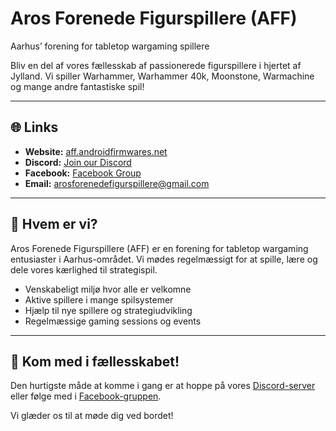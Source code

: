 # Aros Forenede Figurspillere (AFF)

Aarhus’ forening for tabletop wargaming spillere

Bliv en del af vores fællesskab af passionerede figurspillere i hjertet af Jylland. Vi spiller Warhammer, Warhammer 40k, Moonstone, Warmachine og mange andre fantastiske spil!

---

## 🌐 Links
- **Website:** [aff.androidfirmwares.net](https://aff.androidfirmwares.net/)
- **Discord:** [Join our Discord](https://discord.gg/5yvQRbd5QK)
- **Facebook:** [Facebook Group](https://www.facebook.com/arosforenedefigurspillere)
- **Email:** [arosforenedefigurspillere@gmail.com](mailto:arosforenedefigurspillere@gmail.com)

---

## 🎲 Hvem er vi?
Aros Forenede Figurspillere (AFF) er en forening for tabletop wargaming entusiaster i Aarhus-området. Vi mødes regelmæssigt for at spille, lære og dele vores kærlighed til strategispil.

- Venskabeligt miljø hvor alle er velkomne
- Aktive spillere i mange spilsystemer
- Hjælp til nye spillere og strategiudvikling
- Regelmæssige gaming sessions og events

---

## 📢 Kom med i fællesskabet!
Den hurtigste måde at komme i gang er at hoppe på vores [Discord-server](https://discord.gg/5yvQRbd5QK) eller følge med i [Facebook-gruppen](https://www.facebook.com/arosforenedefigurspillere).

Vi glæder os til at møde dig ved bordet!